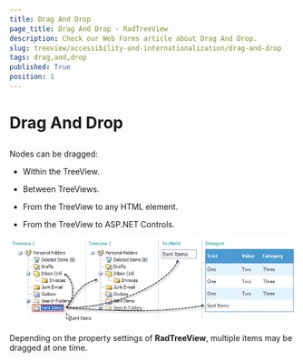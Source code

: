 ```yaml
---
title: Drag And Drop
page_title: Drag And Drop - RadTreeView
description: Check our Web Forms article about Drag And Drop.
slug: treeview/accessibility-and-internationalization/drag-and-drop
tags: drag,and,drop
published: True
position: 1
---
```


# Drag And Drop



## 

Nodes can be dragged:

* Within the TreeView.

* Between TreeViews.

* From the TreeView to any HTML element.

* From the TreeView to ASP.NET Controls.


![RadTreeView Usability Drag and Drop](images/treeview_usabilitydragandrop.png)

Depending on the property settings of **RadTreeView**, multiple items may be dragged at one time.
